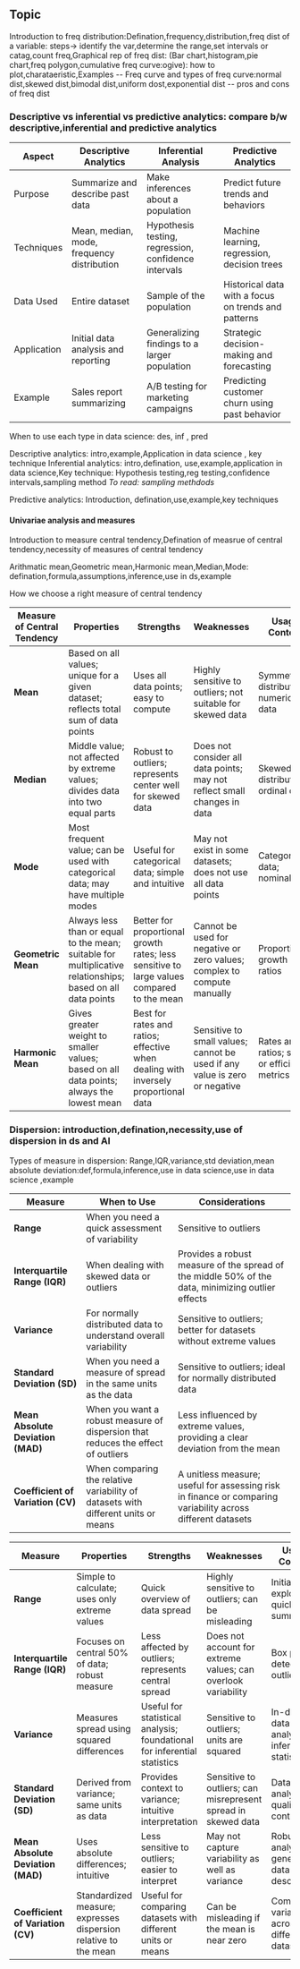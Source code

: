 ## Topic

Introduction to freq distribution:Defination,frequency,distribution,freq dist of a variable: steps-> identify the var,determine the range,set intervals or catag,count freq,Graphical rep
of freq dist: (Bar chart,histogram,pie chart,freq polygon,cumulative freq curve:ogive): how to plot,charataeristic,Examples
  -- Freq curve and types of freq curve:normal dist,skewed dist,bimodal dist,uniform dost,exponential dist
  -- pros and cons of freq dist


### Descriptive vs inferential vs predictive analytics:  compare b/w descriptive,inferential and predictive analytics

| Aspect          | Descriptive Analytics                          | Inferential Analysis                  | Predictive Analytics                            |
|-----------------|------------------------------------------------|---------------------------------------|------------------------------------------------|
| Purpose         | Summarize and describe past data               | Make inferences about a population    | Predict future trends and behaviors            |
| Techniques      | Mean, median, mode, frequency distribution      | Hypothesis testing, regression, confidence intervals | Machine learning, regression, decision trees   |
| Data Used       | Entire dataset                                 | Sample of the population               | Historical data with a focus on trends and patterns |
| Application      | Initial data analysis and reporting             | Generalizing findings to a larger population | Strategic decision-making and forecasting      |
| Example         | Sales report summarizing                       | A/B testing for marketing campaigns    | Predicting customer churn using past behavior   |



When to use each type in data science: des, inf , pred

Descriptive analytics: intro,example,Application in data science , key technique
Inferential analytics: intro,defination, use,example,application in data science,Key technique: Hypothesis testing,reg testing,confidence intervals,sampling method
*To read: sampling methdods*

Predictive analytics: Introduction, defination,use,example,key techniques


#### Univariae analysis and measures

Introduction to measure central tendency,Defination of measrue of central tendency,necessity of measures of central tendency

Arithmatic mean,Geometric mean,Harmonic mean,Median,Mode: defination,formula,assumptions,inference,use in ds,example

How we choose a right measure of central tendency

| Measure of Central Tendency | Properties                                                                 | Strengths                                                  | Weaknesses                                                        | Usage Context                       | Outlier Sensitivity |
|-----------------------------|---------------------------------------------------------------------------|------------------------------------------------------------|------------------------------------------------------------------|-------------------------------------|---------------------|
| **Mean**                    | Based on all values; unique for a given dataset; reflects total sum of data points | Uses all data points; easy to compute                      | Highly sensitive to outliers; not suitable for skewed data      | Symmetric distributions; numerical data | High                |
| **Median**                  | Middle value; not affected by extreme values; divides data into two equal parts | Robust to outliers; represents center well for skewed data | Does not consider all data points; may not reflect small changes in data | Skewed distributions; ordinal data   | Low                 |
| **Mode**                    | Most frequent value; can be used with categorical data; may have multiple modes | Useful for categorical data; simple and intuitive          | May not exist in some datasets; does not use all data points     | Categorical data; nominal data      | None                |
| **Geometric Mean**         | Always less than or equal to the mean; suitable for multiplicative relationships; based on all data points | Better for proportional growth rates; less sensitive to large values compared to the mean | Cannot be used for negative or zero values; complex to compute manually | Proportional growth ratios           | Moderate            |
| **Harmonic Mean**          | Gives greater weight to smaller values; based on all data points; always the lowest mean | Best for rates and ratios; effective when dealing with inversely proportional data | Sensitive to small values; cannot be used if any value is zero or negative | Rates and ratios; speed or efficiency metrics | Moderate            |


### Dispersion: introduction,defination,necessity,use of dispersion in ds and AI
Types of measure in dispersion: Range,IQR,variance,std deviation,mean absolute deviation:def,formula,inference,use in data science,use in data science ,example

| Measure             | When to Use                                         | Considerations                                                  |
|---------------------|-----------------------------------------------------|----------------------------------------------------------------|
| **Range**           | When you need a quick assessment of variability     | Sensitive to outliers                                          |
| **Interquartile Range (IQR)** | When dealing with skewed data or outliers     | Provides a robust measure of the spread of the middle 50% of the data, minimizing outlier effects |
| **Variance**        | For normally distributed data to understand overall variability | Sensitive to outliers; better for datasets without extreme values |
| **Standard Deviation (SD)** | When you need a measure of spread in the same units as the data | Sensitive to outliers; ideal for normally distributed data     |
| **Mean Absolute Deviation (MAD)** | When you want a robust measure of dispersion that reduces the effect of outliers | Less influenced by extreme values, providing a clear deviation from the mean |
| **Coefficient of Variation (CV)** | When comparing the relative variability of datasets with different units or means | A unitless measure; useful for assessing risk in finance or comparing variability across different datasets |


| Measure                   | Properties                                       | Strengths                                              | Weaknesses                                              | Usage Context                               | Outlier Sensitivity     |
|---------------------------|-------------------------------------------------|-------------------------------------------------------|--------------------------------------------------------|--------------------------------------------|-------------------------|
| **Range**                 | Simple to calculate; uses only extreme values   | Quick overview of data spread                          | Highly sensitive to outliers; can be misleading        | Initial data exploration; quick summary   | Very sensitive          |
| **Interquartile Range (IQR)** | Focuses on central 50% of data; robust measure | Less affected by outliers; represents central spread  | Does not account for extreme values; can overlook variability | Box plots; detecting outliers              | Low sensitivity         |
| **Variance**              | Measures spread using squared differences        | Useful for statistical analysis; foundational for inferential statistics | Sensitive to outliers; units are squared                | In-depth data analysis; inferential statistics | High sensitivity        |
| **Standard Deviation (SD)** | Derived from variance; same units as data      | Provides context to variance; intuitive interpretation  | Sensitive to outliers; can misrepresent spread in skewed data | Data analysis; quality control              | High sensitivity        |
| **Mean Absolute Deviation (MAD)** | Uses absolute differences; intuitive         | Less sensitive to outliers; easier to interpret       | May not capture variability as well as variance         | Robust analysis; general data description   | Moderate sensitivity     |
| **Coefficient of Variation (CV)** | Standardized measure; expresses dispersion relative to the mean | Useful for comparing datasets with different units or means | Can be misleading if the mean is near zero             | Comparing variability across different datasets | Moderate sensitivity     |
